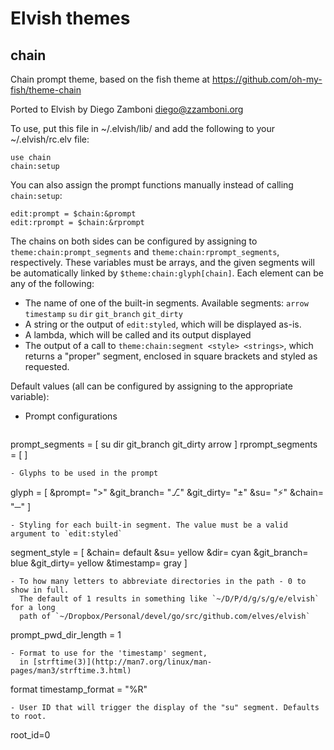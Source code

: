 # Elvish themes

## chain

Chain prompt theme, based on the fish theme at https://github.com/oh-my-fish/theme-chain

Ported to Elvish by Diego Zamboni <diego@zzamboni.org>

To use, put this file in ~/.elvish/lib/ and add the following to your ~/.elvish/rc.elv file:

    use chain
    chain:setup

You can also assign the prompt functions manually instead of calling `chain:setup`:

    edit:prompt = $chain:&prompt
    edit:rprompt = $chain:&rprompt

The chains on both sides can be configured by assigning to
`theme:chain:prompt_segments` and `theme:chain:rprompt_segments`,
respectively. These variables must be arrays, and the given segments
will be automatically linked by `$theme:chain:glyph[chain]`. Each
element can be any of the following:

- The name of one of the built-in segments. Available segments:
  `arrow` `timestamp` `su` `dir` `git_branch` `git_dirty`
- A string or the output of `edit:styled`, which will be displayed
  as-is.
- A lambda, which will be called and its output displayed
- The output of a call to `theme:chain:segment <style> <strings>`,
  which returns a "proper" segment, enclosed in square brackets and
  styled as requested.

Default values (all can be configured by assigning to the appropriate variable):

- Prompt configurations
  ```
prompt_segments = [ su dir git_branch git_dirty arrow ]
rprompt_segments = [ ]
  ```
- Glyphs to be used in the prompt
  ```
glyph = [
	&prompt= ">"
	&git_branch= "⎇"
	&git_dirty= "±"
	&su= "⚡"
	&chain= "─"
]
```
- Styling for each built-in segment. The value must be a valid argument to `edit:styled`
  ```
segment_style = [
	&chain= default
	&su= yellow
	&dir= cyan
	&git_branch= blue
	&git_dirty= yellow
	&timestamp= gray
]
```
- To how many letters to abbreviate directories in the path - 0 to show in full.
  The default of 1 results in something like `~/D/P/d/g/s/g/e/elvish` for a long
  path of `~/Dropbox/Personal/devel/go/src/github.com/elves/elvish`
```
prompt_pwd_dir_length = 1
```
- Format to use for the 'timestamp' segment,
  in [strftime(3)](http://man7.org/linux/man-pages/man3/strftime.3.html)
```
format timestamp_format = "%R"
```
- User ID that will trigger the display of the "su" segment. Defaults to root.
```
root_id=0
```
